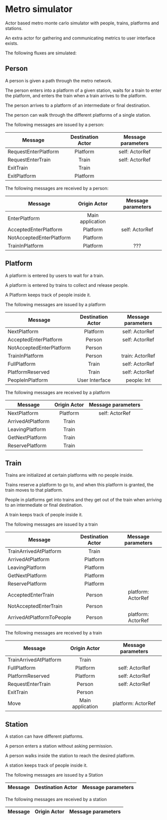 # Metro simulator

Actor based metro monte carlo simulator with people, trains, platforms and stations.

An extra actor for gathering and communicating metrics to user interface exists.

The following fluxes are simulated:

## Person
A person is given a path through the metro network.

The person enters into a platform of a given station,
waits for a train to enter the platform,
and enters the train when a train arrives to the platform.

The person arrives to a platform of an intermediate or final destination.

The person can walk through the different platforms of a single station.

The following messages are issued by a person:

| Message               |  Destination Actor |  Message parameters  |
|-----------------------|:------------------:|:--------------------:|
| RequestEnterPlatform  | Platform           | self: ActorRef       |
| RequestEnterTrain     | Train              | self: ActorRef       |
| ExitTrain             | Train              |                      |
| ExitPlatform          | Platform           |                      |

The following messages are received by a person:

| Message                  |  Origin Actor      |  Message parameters  |
|--------------------------|:------------------:|:--------------------:|
| EnterPlatform            | Main application   |                      |
| AcceptedEnterPlatform    | Platform           | self: ActorRef       |
| NotAcceptedEnterPlatform | Platform           |                      |
| TrainInPlatform          | Platform           | ???                  |


## Platform
A platform is entered by users to wait for a train.

A platform is entered by trains to collect and release people.

A Platform keeps track of people inside it.

The following messages are issued by a platform

| Message                  |  Destination Actor |  Message parameters  |
|--------------------------|:------------------:|:--------------------:|
| NextPlatform             | Platform           | self: ActorRef       |
| AcceptedEnterPlatform    | Person             | self: ActorRef       |
| NotAcceptedEnterPlatform | Person             |                      |
| TrainInPlatform          | Person             | train: ActorRef      |
| FullPlatform             | Train              | self: ActorRef       |
| PlatformReserved         | Train              | self: ActorRef       |
| PeopleInPlatform         | User Interface     | people: Int          |


The following messages are received by a platform

| Message                  |  Origin Actor      |  Message parameters  |
|--------------------------|:------------------:|:--------------------:|
| NextPlatform             | Platform           | self: ActorRef       |
| ArrivedAtPlatform        | Train              |                      |
| LeavingPlatform          | Train              |                      |
| GetNextPlatform          | Train              |                      |
| ReservePlatform          | Train              |                      |


## Train
Trains are initialized at certain platforms with no people inside.

Trains reserve a platform to go to, and when this platform is granted,
the train moves to that platform.

People in platforms get into trains and they get out of the train when
arriving to an intermediate or final destination.

A train keeps track of people inside it.

The following messages are issued by a train

| Message                   |  Destination Actor |  Message parameters  |
|---------------------------|:------------------:|:--------------------:|
| TrainArrivedAtPlatform    | Train              |                      |
| ArrivedAtPlatform         | Platform           |                      |
| LeavingPlatform           | Platform           |                      |
| GetNextPlatform           | Platform           |                      |
| ReservePlatform           | Platform           |                      |
| AcceptedEnterTrain        | Person             | platform: ActorRef   |
| NotAcceptedEnterTrain     | Person             |                      |
| ArrivedAtPlatformToPeople | Person             | platform: ActorRef   |

The following messages are received by a train

| Message                  |  Origin Actor      |  Message parameters  |
|--------------------------|:------------------:|:--------------------:|
| TrainArrivedAtPlatform   | Train              |                      |
| FullPlatform             | Platform           | self: ActorRef       |
| PlatformReserved         | Platform           | self: ActorRef       |
| RequestEnterTrain        | Person             | self: ActorRef       |
| ExitTrain                | Person             |                      |
| Move                     | Main application   | platform: ActorRef   |


## Station
A station can have different platforms.

A person enters a station without asking permission.

A person walks inside the station to reach the desired platform.

A station keeps track of people inside it.

The following messages are issued by a Station

| Message                   |  Destination Actor |  Message parameters  |
|---------------------------|:------------------:|:--------------------:|

The following messages are received by a station

| Message                  |  Origin Actor      |  Message parameters  |
|--------------------------|:------------------:|:--------------------:|
